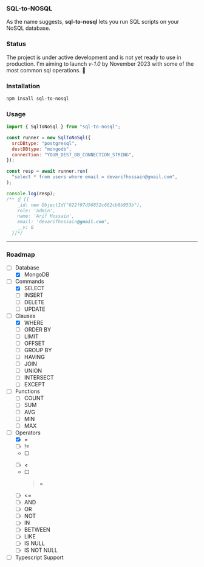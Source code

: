 ### SQL-to-NOSQL

As the name suggests, **sql-to-nosql** lets you run SQL scripts on your NoSQL database.

### Status

The project is under active development and is not yet ready to use in production. I'm aiming to launch _v-1.0_ by November 2023 with some of the most common sql operations. 🤞

### Installation

```bash
npm insall sql-to-nosql
```

### Usage

```js
import { SqlToNoSql } from "sql-to-nosql";

const runner = new SqlToNoSql({
  srcDBtype: "postgresql",
  destDBtype: "mongodb",
  connection: "YOUR_DEST_DB_CONNECTION_STRING",
});

const resp = await runner.run(
  "select * from users where email = devarifhossain@gmail.com",
);

console.log(resp);
/** ☝️ [{
    _id: new ObjectId("622f07d56852c662cb8b953b"),
    role: 'admin',
    name: 'Arif Hossain',
    email: 'devarifhossain@gmail.com',
    __v: 0
  }]*/
```

---

### Roadmap

- [ ] Database
  - [x] MongoDB
- [ ] Commands
  - [x] SELECT
  - [ ] INSERT
  - [ ] DELETE
  - [ ] UPDATE
- [ ] Clauses
  - [x] WHERE
  - [ ] ORDER BY
  - [ ] LIMIT
  - [ ] OFFSET
  - [ ] GROUP BY
  - [ ] HAVING
  - [ ] JOIN
  - [ ] UNION
  - [ ] INTERSECT
  - [ ] EXCEPT
- [ ] Functions
  - [ ] COUNT
  - [ ] SUM
  - [ ] AVG
  - [ ] MIN
  - [ ] MAX
- [ ] Operators
  - [x] =
  - [ ] !=
  - [ ] >
  - [ ] <
  - [ ] > =
  - [ ] <=
  - [ ] AND
  - [ ] OR
  - [ ] NOT
  - [ ] IN
  - [ ] BETWEEN
  - [ ] LIKE
  - [ ] IS NULL
  - [ ] IS NOT NULL
- [ ] Typescript Support
